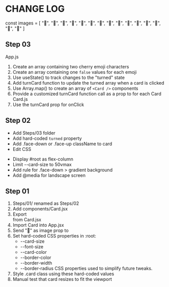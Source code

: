 # CHANGE LOG

const images = [
    "🍒",
    "🍎",
    "🍏",
    "🍐",
    "🍑",
    "🍓",
    "🍇",
    "🍈",
    "🍉",
    "🍊",
    "🍋",
    "🍌",
    "🍍",
    "🍅",
    "🍆"
  ]

## Step 03

App.js
1. Create an array containing two cherry emoji characters
2. Create an array containing one `false` values for each emoji
3. Use useState() to track changes to the "turned" state
4. Add turnCard function to update the turned array when a card is clicked
5. Use Array.map() to create an array of `<Card />` components
6. Provide a customized turnCard function call as a prop to for each Card
Card.js
1. Use the turnCard prop for onClick

## Step 02

* Add Steps/03 folder
* Add hard-coded `turned` property
* Add .face-down or .face-up className to card
* Edit CSS
+ Display #root as flex-column
+ Limit --card-size to 50vmax
+ Add rule for .face-down > gradient background
+ Add @media for landscape screen


## Step 01

1. Steps/01/ renamed as Steps/02
2. Add components/Card.jsx
3. Export <div className="card"> from Card.jsx
4. Import Card into App.jsx
5. Send "🍒" as image prop to <Card />
6. Set hard-coded CSS properties in :root:
   * --card-size
   * --font-size
   * --card-color
   * --border-color
   * --border-width
   * --border-radius
   CSS properties used to simplify future tweaks.
7. Style .card class using these hard-coded values
8. Manual test that card resizes to fit the viewport